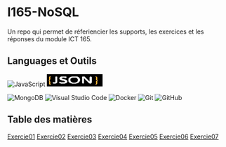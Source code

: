 # I165-NoSQL
Un repo qui permet de réferiencier les supports, les exercices et les réponses du module ICT 165.
## Languages et Outils
![JavaScript](https://img.shields.io/badge/javascript-%23323330.svg?style=for-the-badge&logo=javascript&logoColor=%23F7DF1E)
![JSON](https://github.com/quemet/I165-NoSQL/blob/main/Image/JSON.webp)

![MongoDB](https://img.shields.io/badge/MongoDB-%234ea94b.svg?style=for-the-badge&logo=mongodb&logoColor=white)
![Visual Studio Code](https://img.shields.io/badge/Visual%20Studio%20Code-0078d7.svg?style=for-the-badge&logo=visual-studio-code&logoColor=white)
![Docker](https://img.shields.io/badge/docker-%230db7ed.svg?style=for-the-badge&logo=docker&logoColor=white)
![Git](https://img.shields.io/badge/git-%23F05033.svg?style=for-the-badge&logo=git&logoColor=white)
![GitHub](https://img.shields.io/badge/github-%23121011.svg?style=for-the-badge&logo=github&logoColor=white)

## Table des matières
[Exercie01](https://github.com/quemet/I165-NoSQL/tree/main/MongoDB/Exercice/01-Format_JSON/Exercice)
[Exercie02](https://github.com/quemet/I165-NoSQL/tree/main/MongoDB/Exercice/02-Console/Exercie)
[Exercie03](https://github.com/quemet/I165-NoSQL/tree/main/MongoDB/Exercice/03-Playground/Exercie)
[Exercie04](https://github.com/quemet/I165-NoSQL/tree/main/MongoDB/Exercice/04-Import_backup_restore/Exercie)
[Exercie05]()
[Exercie06]()
[Exercie07]()
